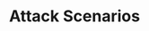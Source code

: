 ---
title: "Attack Scenarios"
menu:
  main:
    name: "Attack Scenarios"
    parent: "documentation"
    identifier: "documentation/attack_scenarios"
    weight: -900
    #pre: '<i class="fa fa-id-badge"></i>'
---